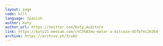 ```yaml
---
layout: page
code: kill
language: Spanish
author: Koty
author_url: https://twitter.com/Koty_Auditore
link: https://koty21.medium.com/c%C3%B3mo-matar-a-bitcoin-d5fb74c263b4
archive: https://archive.ph/2cvAU
---
```


